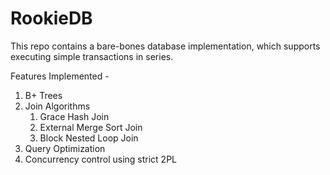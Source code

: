 # RookieDB

This repo contains a bare-bones database implementation, which supports
executing simple transactions in series. 

Features Implemented - 
 1. B+ Trees
 2. Join Algorithms
    1. Grace Hash Join
    2. External Merge Sort Join
    3. Block Nested Loop Join
 3. Query Optimization
 4. Concurrency control using strict 2PL


